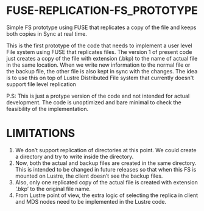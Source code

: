 FUSE-REPLICATION-FS_PROTOTYPE
=============================

Simple FS prototype using FUSE that replicates a copy of the file and keeps both copies in Sync at real time.

This is the first prototype of the code that needs to implement a user level File system using FUSE that replicates files. The version 1 of present code just creates a copy of the file with extension (.bkp) to the name of actual file in the same location. When we write new information to the normal file or the backup file, the other file is also kept in sync with the changes. The idea is to use this on top of Lustre Distributed File system that currently doesn't support file level replication

P.S: This is just a protype version of the code and not intended for actual development. The code is unoptimized and bare minimal to check the feasibility of the implementation.

LIMITATIONS
===========
1. We don’t support replication of directories at this point. We could create a directory and try to write inside the directory.
2. Now, both the actual and backup files are created in the same directory. This is intended to be changed in future releases so that when this FS is mounted on Lustre, the client doesn’t see the backup files.
3. Also, only one replicated copy of the actual file is created with extension ‘.bkp’ to the original file name.
4. From Lustre point of view, the extra logic of selecting the replica in client and MDS nodes need to be implemented in the Lustre code.
